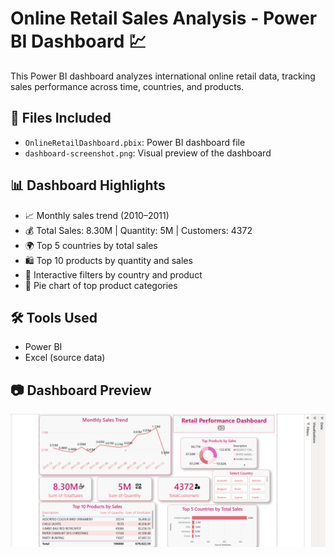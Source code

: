 # Online Retail Sales Analysis - Power BI Dashboard 💹

This Power BI dashboard analyzes international online retail data, tracking sales performance across time, countries, and products.

## 📁 Files Included
- `OnlineRetailDashboard.pbix`: Power BI dashboard file
- `dashboard-screenshot.png`: Visual preview of the dashboard

## 📊 Dashboard Highlights
- 📈 Monthly sales trend (2010–2011)
- 💰 Total Sales: 8.30M | Quantity: 5M | Customers: 4372
- 🌍 Top 5 countries by total sales
- 🛍️ Top 10 products by quantity and sales
- 🧾 Interactive filters by country and product
- 🎯 Pie chart of top product categories

## 🛠 Tools Used
- Power BI
- Excel (source data)

## 📷 Dashboard Preview

![Dashboard Preview](dashboard-screenshot.png)


